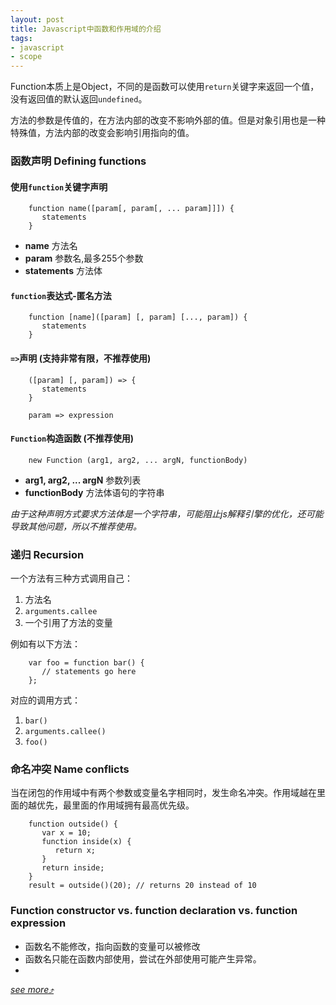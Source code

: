 ```yaml
---
layout: post
title: Javascript中函数和作用域的介绍
tags:
- javascript
- scope
---
```


Function本质上是Object，不同的是函数可以使用`return`关键字来返回一个值，没有返回值的默认返回`undefined`。

方法的参数是传值的，在方法内部的改变不影响外部的值。但是对象引用也是一种特殊值，方法内部的改变会影响引用指向的值。

### 函数声明 Defining functions
#### 使用`function`关键字声明

        function name([param[, param[, ... param]]]) {
           statements
        }

* **name** 方法名
* **param** 参数名,最多255个参数
* **statements** 方法体

#### `function`表达式-匿名方法

        function [name]([param] [, param] [..., param]) {
           statements
        }

#### `=>`声明 (支持非常有限，不推荐使用)

        ([param] [, param]) => {
           statements
        }

        param => expression

#### `Function`构造函数 (不推荐使用)

        new Function (arg1, arg2, ... argN, functionBody)

* **arg1, arg2, ... argN** 参数列表
* **functionBody** 方法体语句的字符串

*由于这种声明方式要求方法体是一个字符串，可能阻止js解释引擎的优化，还可能导致其他问题，所以不推荐使用。*

### 递归 Recursion
一个方法有三种方式调用自己：

1. 方法名
2. `arguments.callee`
3. 一个引用了方法的变量

例如有以下方法：

        var foo = function bar() {
           // statements go here
        };

对应的调用方式：

1. `bar()`
2. `arguments.callee()`
3. `foo()`

### 命名冲突 Name conflicts

当在闭包的作用域中有两个参数或变量名字相同时，发生命名冲突。作用域越在里面的越优先，最里面的作用域拥有最高优先级。

        function outside() {
           var x = 10;
           function inside(x) {
              return x;
           }
           return inside;
        }
        result = outside()(20); // returns 20 instead of 10

### Function constructor vs. function declaration vs. function expression

* 函数名不能修改，指向函数的变量可以被修改
* 函数名只能在函数内部使用，尝试在外部使用可能产生异常。
*

*[see more&#10548;](https://developer.mozilla.org/en-US/docs/Web/JavaScript/Reference/Functions_and_function_scope#Name_conflicts)*
